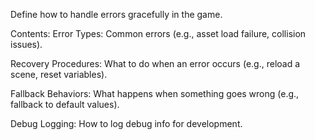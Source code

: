 Define how to handle errors gracefully in the game.

Contents:
Error Types: Common errors (e.g., asset load failure, collision issues).

Recovery Procedures: What to do when an error occurs (e.g., reload a scene, reset variables).

Fallback Behaviors: What happens when something goes wrong (e.g., fallback to default values).

Debug Logging: How to log debug info for development.